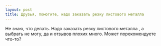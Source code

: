 ```yaml
---
layout: post 
title: Друзья, помогите, надо заказать резку листового металла ‌ 
--- 
```

Не знаю, что делать. Надо заказать резку листового металла ‌, а выбрать не могу, да и отзывов плохих много. Может порекомендуете что-то?